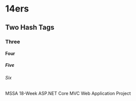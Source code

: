 # 14ers
## Two Hash Tags
### Three
#### Four
##### Five
###### Six
MSSA 18-Week ASP.NET Core MVC Web Application Project
